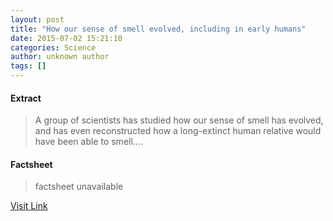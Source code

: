 ```yaml
---
layout: post
title: "How our sense of smell evolved, including in early humans"
date: 2015-07-02 15:21:10
categories: Science
author: unknown author
tags: []
---
```



#### Extract
>A group of scientists has studied how our sense of smell has evolved, and has even reconstructed how a long-extinct human relative would have been able to smell....

#### Factsheet
>factsheet unavailable

[Visit Link](http://www.sciencedaily.com/releases/2015/07/150702112110.htm)


